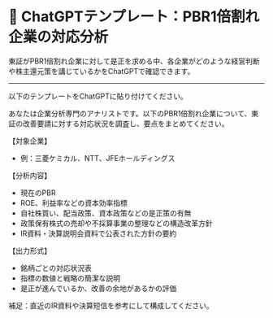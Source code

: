 # 🧾 ChatGPTテンプレート：PBR1倍割れ企業の対応分析

東証がPBR1倍割れ企業に対して是正を求める中、各企業がどのような経営判断や株主還元策を講じているかをChatGPTで確認できます。

---

以下のテンプレートをChatGPTに貼り付けてください。

あなたは企業分析専門のアナリストです。以下のPBR1倍割れ企業について、東証の改善要請に対する対応状況を調査し、要点をまとめてください。

【対象企業】
- 例：三菱ケミカル、NTT、JFEホールディングス

【分析内容】
- 現在のPBR
- ROE、利益率などの資本効率指標
- 自社株買い、配当政策、資本政策などの是正策の有無
- 政策保有株式の売却や不採算事業の整理などの構造改革方針
- IR資料・決算説明会資料で公表された方針の要約

【出力形式】
- 銘柄ごとの対応状況表
- 指標の数値と戦略の簡潔な説明
- 是正が進んでいるか、改善の余地があるかの評価

補足：直近のIR資料や決算短信を参考にして構成してください。
